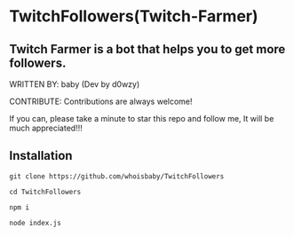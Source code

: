 # TwitchFollowers(Twitch-Farmer)
Twitch Farmer is a bot that helps you to get more followers.
----------------------

WRITTEN BY: baby (Dev by d0wzy)

CONTRIBUTE: Contributions are always welcome!

 If you can, please take a minute to star this repo and follow me, It will be much appreciated!!!


Installation
-------------------
```
git clone https://github.com/whoisbaby/TwitchFollowers

cd TwitchFollowers

npm i

node index.js
  
 
